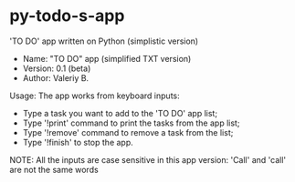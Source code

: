 # py-todo-s-app
'TO DO' app written on Python (simplistic version)

- Name: "TO DO" app (simplified TXT version)
- Version: 0.1 (beta)
- Author: Valeriy B.

Usage:
The app works from keyboard inputs:
- Type a task you want to add to the 'TO DO' app list;
- Type '!print' command to print the tasks from the app list;
- Type '!remove' command to remove a task from the list;
- Type '!finish' to stop the app.

NOTE: All the inputs are case sensitive in this app version: 'Call' and 'call' are not the same words